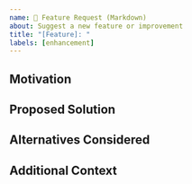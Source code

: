 ```yaml
---
name: 🌟 Feature Request (Markdown)
about: Suggest a new feature or improvement
title: "[Feature]: "
labels: [enhancement]
---
```


## Motivation

<!-- What problem are you trying to solve?
     e.g., It's tedious to manually set up templates in every new repository. -->

## Proposed Solution

<!-- Describe the solution you'd like to see.
     e.g., A CLI command that copies all templates into the target repository. -->

## Alternatives Considered

<!-- Describe any alternative solutions or workarounds you’ve considered. -->

## Additional Context

<!-- Add any other context, related issues, screenshots, or mockups here. -->
